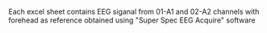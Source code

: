 Each excel sheet contains EEG siganal from 01-A1 and 02-A2 channels with forehead as reference obtained using "Super Spec EEG Acquire" software
